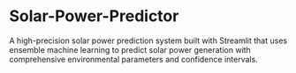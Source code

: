 # Solar-Power-Predictor
A high-precision solar power prediction system built with Streamlit that uses ensemble machine learning to predict solar power generation with comprehensive environmental parameters and confidence intervals.
